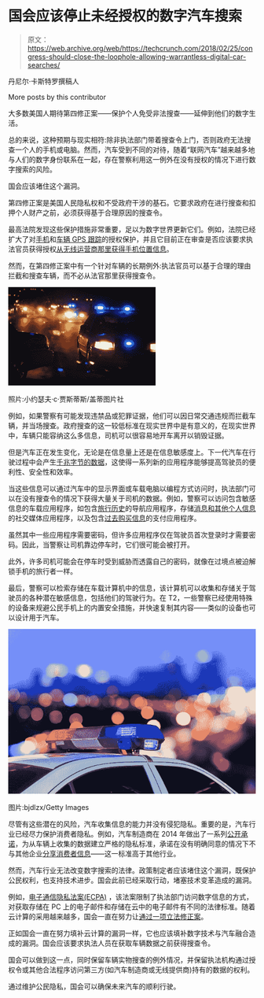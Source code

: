 # 国会应该停止未经授权的数字汽车搜索

> 原文：<https://web.archive.org/web/https://techcrunch.com/2018/02/25/congress-should-close-the-loophole-allowing-warrantless-digital-car-searches/>

丹尼尔·卡斯特罗撰稿人

More posts by this contributor

大多数美国人期待第四修正案——保护个人免受非法搜查——延伸到他们的数字生活。

总的来说，这种预期与现实相符:除非执法部门带着搜查令上门，否则政府无法搜查一个人的手机或电脑。然而，汽车受到不同的对待，随着“联网汽车”越来越多地与人们的数字身份联系在一起，存在警察利用这一例外在没有授权的情况下进行数字搜索的风险。

国会应该堵住这个漏洞。

第四修正案是美国人民隐私权和不受政府干涉的基石。它要求政府在进行搜查和扣押个人财产之前，必须获得基于合理原因的搜查令。

最高法院发现这些保护措施非常重要，足以为数字世界更新它们。例如，法院已经扩大了对[手机](https://web.archive.org/web/20221201015652/https://www.oyez.org/cases/2013/13-132)和[车辆 GPS 跟踪](https://web.archive.org/web/20221201015652/https://www.oyez.org/cases/2011/10-1259)的授权保护，并且它目前正在审查是否应该要求执法官员获得授权[从无线运营商那里获得手机位置信息](https://web.archive.org/web/20221201015652/https://www.oyez.org/cases/2017/16-402)。

然而，在第四修正案中有一个针对车辆的长期例外:执法官员可以基于合理的理由拦截和搜查车辆，而不必从法官那里获得搜查令。

![](img/c4c2a48518fda1d64d3024719ed4985e.png)

照片:小约瑟夫·c·贾斯蒂斯/盖蒂图片社

例如，如果警察有可能发现违禁品或犯罪证据，他们可以因日常交通违规而拦截车辆，并当场搜查。政府搜查的这一较低标准在现实世界中是有意义的，在现实世界中，车辆只能容纳这么多信息，司机可以很容易地开车离开以销毁证据。

但是汽车正在发生变化，无论是在信息量上还是在信息敏感度上。下一代汽车在行驶过程中会产生[千兆字节的数据](https://web.archive.org/web/20221201015652/https://qz.com/344466/connected-cars-will-send-25-gigabytes-of-data-to-the-cloud-every-hour/)，这使得一系列新的应用程序能够提高驾驶员的便利性、安全性和效率。

当这些信息可以通过汽车中的显示界面或车载电脑以编程方式访问时，执法部门可以在没有搜查令的情况下获得大量关于司机的数据。例如，警察可以访问包含敏感信息的车载应用程序，如包含[旅行历史](https://web.archive.org/web/20221201015652/https://support.google.com/waze/answer/6286275?hl=en)的导航应用程序，存储[消息和其他个人信息](https://web.archive.org/web/20221201015652/https://techcrunch.com/2016/11/15/facebook-messenger-now-works-in-android-auto/)的社交媒体应用程序，以及包含[过去购买信息](https://web.archive.org/web/20221201015652/http://www.gm.com/mol/m-2017-dec-1205-marketplace.html)的支付应用程序。

虽然其中一些应用程序需要密码，但许多应用程序仅在驾驶员首次登录时才需要密码。因此，当警察让司机靠边停车时，它们很可能会被打开。

此外，许多司机可能会在停车时受到威胁而透露自己的密码，就像在过境点被迫解锁手机的旅行者一样。

最后，警察可以检索存储在车载计算机中的信息，该计算机可以收集和存储关于驾驶员的各种潜在敏感信息，包括他们的驾驶行为。在 T2，一些警察已经使用特殊的设备来规避公民手机上的内置安全措施，并快速复制其内容——类似的设备也可以设计用于汽车。

![](img/3770f855916bda32be99ebdab5d28929.png)

图片:bjdlzx/Getty Images

尽管有这些潜在的风险，汽车收集信息的能力并没有侵犯隐私。重要的是，汽车行业已经尽力保护消费者隐私。例如，汽车制造商在 2014 年做出了一系列[公开承诺](https://web.archive.org/web/20221201015652/http://globalautomakers.org/system/files/document/attachments/Global%27s%20and%20the%20Alliance%27s%20FTC%20Letter%20Committment%20and%20Privacy%20Principles%20%282%29.pdf)，为从车辆上收集的数据建立严格的隐私标准，承诺在没有明确同意的情况下不与其他企业[分享消费者信息](https://web.archive.org/web/20221201015652/https://itif.org/publications/2017/10/06/economics-opt-out-versus-opt-in-privacy-rules)——这一标准高于其他行业。

然而，汽车行业无法改变数字搜索的法律。政策制定者应该堵住这个漏洞，既保护公民权利，也支持技术进步。国会此前已经采取行动，堵塞技术变革造成的漏洞。

例如，[电子通信隐私法案(ECPA)](https://web.archive.org/web/20221201015652/https://it.ojp.gov/PrivacyLiberty/authorities/statutes/1285) ，该法案限制了执法部门访问数字信息的方式，对获取存储在 PC 上的电子邮件和存储在云中的电子邮件有不同的法律标准。随着云计算的采用越来越多，国会一直在努力让[通过一项立法修正案](https://web.archive.org/web/20221201015652/https://itif.org/publications/2016/04/13/ecpa-reforms-long-overdue-safeguard-privacy-and-fourth-amendment-protections)。

正如国会一直在努力填补云计算的漏洞一样，它也应该填补数字技术与汽车融合造成的漏洞。国会应该要求执法人员在获取车辆数据之前获得搜查令。

国会可以做到这一点，同时保留车辆实物搜查的例外情况，并保留执法机构通过授权令或其他合法程序访问第三方(如汽车制造商或无线提供商)持有的数据的权利。

通过维护公民隐私，国会可以确保未来汽车的顺利行驶。
